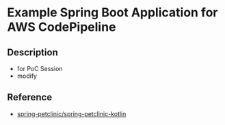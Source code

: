 # Example Spring Boot Application for AWS CodePipeline
## Description
- for PoC Session
- modify
## Reference
- [spring-petclinic/spring-petclinic-kotlin](https://github.com/spring-petclinic/spring-petclinic-kotlin)
